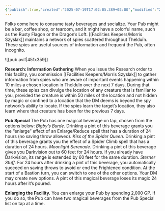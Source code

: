 ```yaml
---
{"publish":true,"created":"2025-07-19T17:02:05.389+02:00","modified":"2025-07-27T21:19:04.234+02:00","cssclasses":""}
---
```


Folks come here to consume tasty beverages and socialize. Your Pub might be a bar, coffee shop, or tearoom, and it might have a colorful name, such as the Rusty Flagon or the Dragon’s Loft. [[Facilities Keepers/Morris Szyslak]] maintains a network of spies scattered throughout Thelduïn. These spies are useful sources of information and frequent the Pub, often incognito.

![[pub.avif|451x359]]

**Research: Information Gathering** When you issue the Research order to this facility, you commission [[Facilities Keepers/Morris Szyslak]] to gather information from spies who are aware of important events happening within 10 miles a chosen location in Thelduïn over the next 7 days. During that time, these spies can divulge the location of any creature that is familiar to you, provided the creature is within 50 miles of the location and not hidden by magic or confined to a location that the DM deems is beyond the spy network’s ability to locate. If
the spies learn the target’s location, they also learn where that creature has been for the previous 7 days.

**Pub Special** The Pub has one magical beverage on tap, chosen from the options below:
*Bigby’s Burde.* Drinking a pint of this beverage grants you the “enlarge” effect of an Enlarge/Reduce spell that has a duration of 24 hours (no saving throw allowed).
*Kiss of the Spider Queen.* Drinking a pint of this beverage grants you the effect of a Spider Climb spell that has a duration of 24 hours.
*Moonlight Serenade.* Drinking a pint of this beverage gives you Darkvision out to 60 feet for 24 hours. If you already have Darkvision, its range is extended by 60 feet for the same duration.
*Sterner Stuff.* For 24 hours after drinking a pint of this beverage, you automatically succeed on saving throws to avoid or end the Frightened condition. At the start of a Bastion turn, you can switch to one of the other options. Your DM may create new options. A pint of this magical beverage loses its magic 24 hours after it’s poured.

**Enlarging the Facility.** You can enlarge your Pub by spending 2,000 GP. If you do so, the Pub can have two magical beverages from the Pub Special list on tap at a time.
